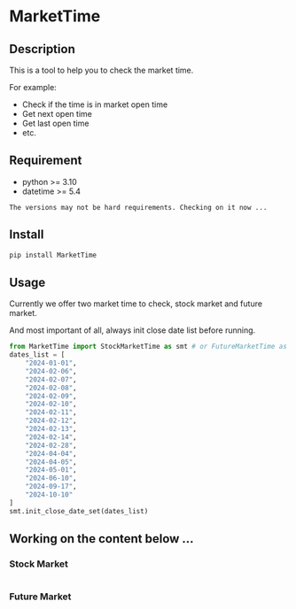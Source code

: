 # MarketTime
## Description
This is a tool to help you to check the market time.

For example:
 - Check if the time is in market open time
 - Get next open time
 - Get last open time
 - etc.

## Requirement
 - python >= 3.10
 - datetime >= 5.4

```
The versions may not be hard requirements. Checking on it now ...
```

## Install

```bash
pip install MarketTime
```

## Usage
Currently we offer two market time to check, stock market and future market.

And most important of all, always init close date list before running.
```python
from MarketTime import StockMarketTime as smt # or FutureMarketTime as fmt
dates_list = [
    "2024-01-01",
    "2024-02-06",
    "2024-02-07",
    "2024-02-08",
    "2024-02-09",
    "2024-02-10",
    "2024-02-11",
    "2024-02-12",
    "2024-02-13",
    "2024-02-14",
    "2024-02-28",
    "2024-04-04",
    "2024-04-05",
    "2024-05-01",
    "2024-06-10",
    "2024-09-17",
    "2024-10-10"
]
smt.init_close_date_set(dates_list)
```

## Working on the content below ...
### Stock Market
```python

```

### Future Market
```python

```